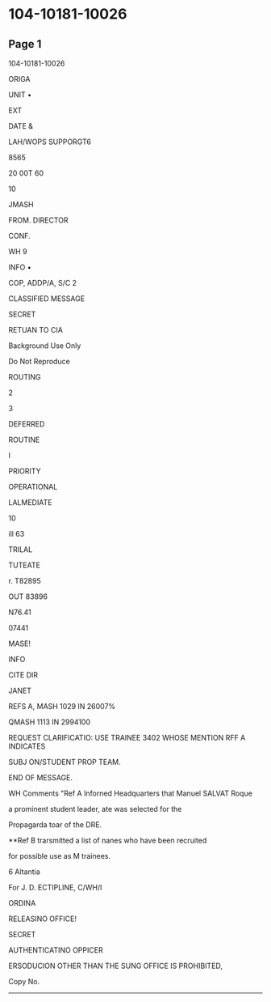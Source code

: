 # 104-10181-10026

## Page 1

104-10181-10026

ORIGA

UNIT •

EXT

DATE &

LAH/WOPS SUPPORGT6

8565

20 00T 60

10

JMASH

FROM. DIRECTOR

CONF.

WH 9

INFO •

COP, ADDP/A, S/C 2

CLASSIFIED MESSAGE

SECRET

RETUAN TO CIA

Background Use Only

Do Not Reproduce

ROUTING

2

3

DEFERRED

ROUTINE

I

PRIORITY

OPERATIONAL

LALMEDIATE

10

ill 63

TRILAL

TUTEATE

r. T82895

OUT 83896

N76.41

07441

MASE!

INFO

CITE DIR

JANET

REFS A, MASH 1029 IN 26007%

QMASH 1113 IN 2994100

REQUEST CLARIFICATIO: USE TRAINEE 3402 WHOSE MENTION RFF A INDICATES

SUBJ ON/STUDENT PROP TEAM.

END OF MESSAGE.

WH Comments "Ref A Inforned Headquarters that Manuel SALVAT Roque

a prominent student leader, ate was selected for the

Propagarda toar of the DRE.

**Ref B trarsmitted a list of nanes who have been recruited

for possible use as M trainees.

6 Altantia

For J. D. ECTIPLINE, C/WH/l

ORDINA

RELEASINO OFFICE!

SECRET

AUTHENTICATINO OPPICER

ERSODUCION OTHER THAN THE SUNG OFFICE IS PROHIBITED,

Copy No.

---

